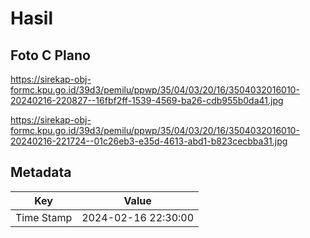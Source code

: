 # Hasil

## Foto C Plano

https://sirekap-obj-formc.kpu.go.id/39d3/pemilu/ppwp/35/04/03/20/16/3504032016010-20240216-220827--16fbf2ff-1539-4569-ba26-cdb955b0da41.jpg

https://sirekap-obj-formc.kpu.go.id/39d3/pemilu/ppwp/35/04/03/20/16/3504032016010-20240216-221724--01c26eb3-e35d-4613-abd1-b823cecbba31.jpg


## Metadata

| Key        | Value               |
| ---------- | ------------------- |
| Time Stamp | 2024-02-16 22:30:00 |



